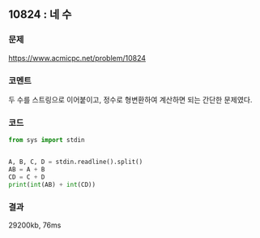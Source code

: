 ## 10824 : 네 수
### 문제
https://www.acmicpc.net/problem/10824
### 코멘트
두 수를 스트링으로 이어붙이고, 정수로 형변환하여 계산하면 되는 간단한 문제였다.

### 코드
```python
from sys import stdin


A, B, C, D = stdin.readline().split()
AB = A + B
CD = C + D
print(int(AB) + int(CD))
```

### 결과
29200kb, 76ms
